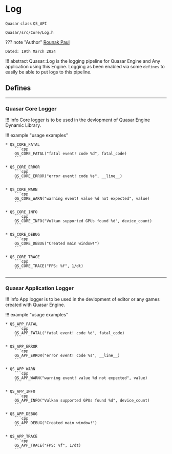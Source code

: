 # Log
`Quasar` `class` `QS_API`
```
Quasar/src/Core/Log.h
```

??? note "Author"
    [Rounak Paul](mailto:paulrounak1999@gmail.com)
    
    Dated: 19th March 2024

!!! abstract
    Quasar::Log is the logging pipeline for Quasar Engine and Any application using this Engine.
    Logging as been enabled via some `defines` to easily be able to put logs to this pipeline. 

## Defines

---

### Quasar Core Logger

!!! info 
    Core logger is to be used in the devlopment of Quasar Engine Dynamic Library.

!!! example "usage examples"

    * QS_CORE_FATAL
        ```cpp
        QS_CORE_FATAL("fatal event! code %d", fatal_code)
        ```

    * QS_CORE_ERROR
        ```cpp
        QS_CORE_ERROR("error event! code %s", __line__)
        ```

    * QS_CORE_WARN
        ```cpp
        QS_CORE_WARN("warning event! value %d not expected", value) 
        ```

    * QS_CORE_INFO
        ```cpp
        QS_CORE_INFO("Vulkan supported GPUs found %d", device_count)
        ```

    * QS_CORE_DEBUG
        ```cpp
        QS_CORE_DEBUG("Created main window!")
        ```

    * QS_CORE_TRACE
        ```cpp
        QS_CORE_TRACE("FPS: %f", 1/dt)
        ```

---

### Quasar Application Logger

!!! info 
    App logger is to be used in the devlopment of editor or any games created with Quasar Engine.

!!! example "usage examples"

    * QS_APP_FATAL
        ```cpp
        QS_APP_FATAL("fatal event! code %d", fatal_code)
        ```

    * QS_APP_ERROR
        ```cpp
        QS_APP_ERROR("error event! code %s", __line__)
        ```

    * QS_APP_WARN
        ```cpp
        QS_APP_WARN("warning event! value %d not expected", value) 
        ```

    * QS_APP_INFO
        ```cpp
        QS_APP_INFO("Vulkan supported GPUs found %d", device_count)
        ```

    * QS_APP_DEBUG
        ```cpp
        QS_APP_DEBUG("Created main window!")
        ```

    * QS_APP_TRACE
        ```cpp
        QS_APP_TRACE("FPS: %f", 1/dt)
        ```